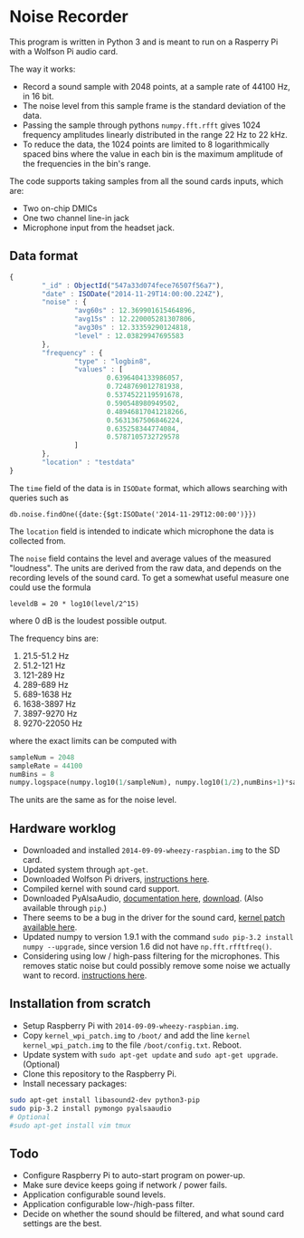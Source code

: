 Noise Recorder
==============

This program is written in Python 3 and is meant to run on a Rasperry Pi with a Wolfson Pi audio card.

The way it works:
* Record a sound sample with 2048 points, at a sample rate of 44100 Hz, in 16 bit.
* The noise level from this sample frame is the standard deviation of the data.
* Passing the sample through pythons `numpy.fft.rfft` gives 1024 frequency amplitudes linearly distributed in the range 22 Hz to 22 kHz.
* To reduce the data, the 1024 points are limited to 8 logarithmically spaced bins where the value in each bin is the maximum amplitude
  of the frequencies in the bin's range.

The code supports taking samples from all the sound cards inputs, which are:
* Two on-chip DMICs
* One two channel line-in jack
* Microphone input from the headset jack.

## Data format

```javascript
{
        "_id" : ObjectId("547a33d074fece76507f56a7"),
        "date" : ISODate("2014-11-29T14:00:00.224Z"),
        "noise" : {
                "avg60s" : 12.369901615464896,
                "avg15s" : 12.220005281307806,
                "avg30s" : 12.33359290124818,
                "level" : 12.03829947695583
        },
        "frequency" : {
                "type" : "logbin8",
                "values" : [
                        0.6396404133986057,
                        0.7248769012781938,
                        0.5374522119591678,
                        0.590548980949502,
                        0.48946817041218266,
                        0.5631367506846224,
                        0.635258344774084,
                        0.5787105732729578
                ]
        },
        "location" : "testdata"
}
```

The `time` field of the data is in `ISODate` format, which allows searching with queries such as

`db.noise.findOne({date:{$gt:ISODate('2014-11-29T12:00:00')}})`

The `location` field is intended to indicate which microphone the data is collected from.

The `noise` field contains the level and average values of the measured "loudness". 
The units are derived from the raw data, and depends on the recording levels of the
sound card. To get a somewhat useful measure one could use the formula

`leveldB = 20 * log10(level/2^15)`

where 0 dB is the loudest possible output.

The frequency bins are:

1.  21.5-51.2 Hz
2.  51.2-121 Hz
3.  121-289 Hz
4.  289-689 Hz
5.  689-1638 Hz
6.  1638-3897 Hz
7.  3897-9270 Hz
8.  9270-22050 Hz

where the exact limits can be computed with 
```python
sampleNum = 2048
sampleRate = 44100
numBins = 8
numpy.logspace(numpy.log10(1/sampleNum), numpy.log10(1/2),numBins+1)*sampleRate
```

The units are the same as for the noise level.



## Hardware worklog

* Downloaded and installed `2014-09-09-wheezy-raspbian.img` to the SD card.
* Updated system through `apt-get`.
* Downloaded Wolfson Pi drivers, [instructions here](http://www.element14.com/community/thread/31714/l/instructions-for-compiling-the-wolfson-audio-card-kernel-drivers-and-supported-use-cases).
* Compiled kernel with sound card support.
* Downloaded PyAlsaAudio, [documentation here](http://pyalsaaudio.sourceforge.net/), [download](http://sourceforge.net/projects/pyalsaaudio/). (Also available through `pip`.)
* There seems to be a bug in the driver for the sound card, [kernel patch available here](http://www.element14.com/community/thread/32623/l/driver-instability-issue).
* Updated numpy to version 1.9.1 with the command `sudo pip-3.2 install numpy --upgrade`, since version 1.6 did not have `np.fft.rfftfreq()`.
* Considering using low / high-pass filtering for the microphones. This removes static noise but could possibly remove some noise we actually want to record.
  [instructions here](http://www.element14.com/community/thread/32434/l/wolfson--voice-record-volume-too-low-using-dmic).


## Installation from scratch
* Setup Raspberry Pi with `2014-09-09-wheezy-raspbian.img`.
* Copy `kernel_wpi_patch.img` to `/boot/` and add the line `kernel kernel_wpi_patch.img` to the file `/boot/config.txt`. Reboot.
* Update system with `sudo apt-get update` and `sudo apt-get upgrade`. (Optional)
* Clone this repository to the Raspberry Pi.
* Install necessary packages:
```bash
sudo apt-get install libasound2-dev python3-pip
sudo pip-3.2 install pymongo pyalsaaudio
# Optional
#sudo apt-get install vim tmux
```

## Todo
* Configure Raspberry Pi to auto-start program on power-up.
* Make sure device keeps going if network / power fails.
* Application configurable sound levels.
* Application configurable low-/high-pass filter.
* Decide on whether the sound should be filtered, and what sound card settings are the best.
